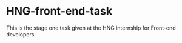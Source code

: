 # HNG-front-end-task
This is the stage one task given at the HNG internship for Front-end developers.
